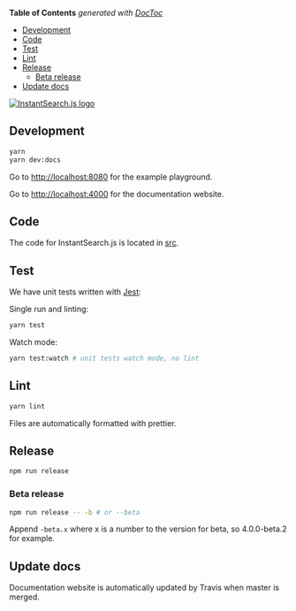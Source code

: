 <!-- START doctoc generated TOC please keep comment here to allow auto update -->
<!-- DON'T EDIT THIS SECTION, INSTEAD RE-RUN doctoc TO UPDATE -->
**Table of Contents**  *generated with [DocToc](https://github.com/thlorenz/doctoc)*

- [Development](#development)
- [Code](#code)
- [Test](#test)
- [Lint](#lint)
- [Release](#release)
  - [Beta release](#beta-release)
- [Update docs](#update-docs)

<!-- END doctoc generated TOC please keep comment here to allow auto update -->

[![InstantSearch.js logo][logo]][website]

## Development

```sh
yarn
yarn dev:docs
```

Go to <http://localhost:8080> for the example playground.

Go to <http://localhost:4000> for the documentation website.

## Code

The code for InstantSearch.js is located in [src](src).

## Test

We have unit tests written with [Jest](https://facebook.github.io/jest/):

Single run and linting:
```sh
yarn test
```

Watch mode:
```sh
yarn test:watch # unit tests watch mode, no lint
```

## Lint

```sh
yarn lint
```

Files are automatically formatted with prettier.

## Release

```sh
npm run release
```

### Beta release

```sh
npm run release -- -b # or --beta
```

Append `-beta.x` where x is a number to the version for beta, so 4.0.0-beta.2 for example.

## Update docs

Documentation website is automatically updated by Travis when master is merged.

[logo]: ./docs/readme-logo.png
[website]: https://community.algolia.com/instantsearch.js
